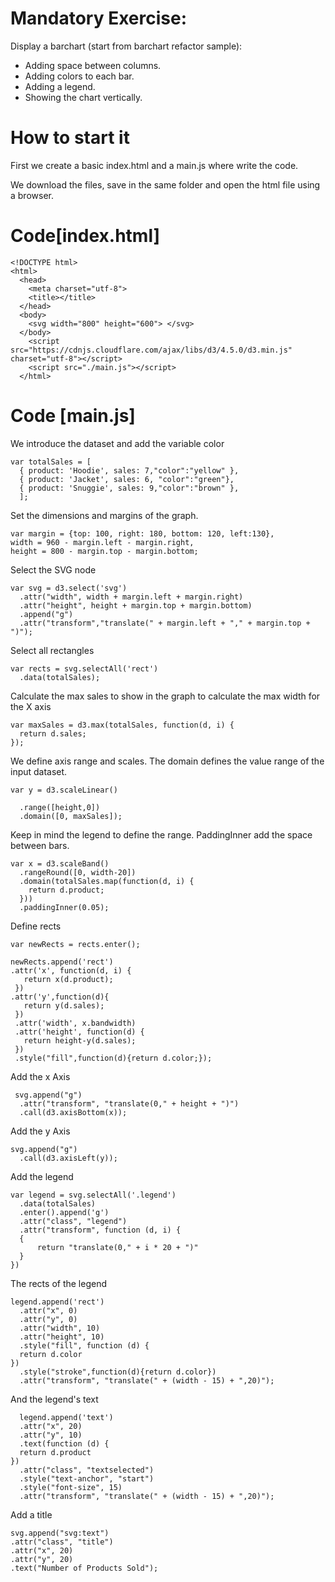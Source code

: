 #   Mandatory Exercise: 


  Display a barchart (start from barchart refactor sample):

   *  Adding space between columns.
   *  Adding colors to each bar.
   *  Adding a legend.
   *  Showing the chart vertically.

# How to start it
First we create a basic index.html and a main.js where write the code.

We download the files, save in the same folder and open the html file using a browser.

# Code[index.html]

````
<!DOCTYPE html>
<html>
  <head>
    <meta charset="utf-8">
    <title></title> 
  </head>
  <body>
    <svg width="800" height="600"> </svg>
  </body>
    <script src="https://cdnjs.cloudflare.com/ajax/libs/d3/4.5.0/d3.min.js" charset="utf-8"></script>
    <script src="./main.js"></script>
  </html>
````

# Code [main.js]  
We introduce the dataset and add the variable color 
````
var totalSales = [
  { product: 'Hoodie', sales: 7,"color":"yellow" },
  { product: 'Jacket', sales: 6, "color":"green"},
  { product: 'Snuggie', sales: 9,"color":"brown" },
  ];
````

Set the dimensions and margins of the graph.
````
var margin = {top: 100, right: 180, bottom: 120, left:130},
width = 960 - margin.left - margin.right,
height = 800 - margin.top - margin.bottom;
````
Select the SVG node
````
var svg = d3.select('svg')
  .attr("width", width + margin.left + margin.right)
  .attr("height", height + margin.top + margin.bottom)
  .append("g")
  .attr("transform","translate(" + margin.left + "," + margin.top + ")");
````

Select all rectangles
````
var rects = svg.selectAll('rect')
  .data(totalSales);
 ````
Calculate the max sales to show in the graph to calculate the max width for the X axis
````
var maxSales = d3.max(totalSales, function(d, i) {
  return d.sales;
});
````

We define axis range and scales. The domain defines the value range of the input dataset.

````
var y = d3.scaleLinear()

  .range([height,0])
  .domain([0, maxSales]);
````  

Keep in mind the legend to define the range.
PaddingInner add the space between bars.
````
var x = d3.scaleBand()
  .rangeRound([0, width-20])
  .domain(totalSales.map(function(d, i) {
    return d.product;
  }))
  .paddingInner(0.05);
 ````
 Define rects 
 ```` 
var newRects = rects.enter();
  
 newRects.append('rect')
 .attr('x', function(d, i) {
    return x(d.product);
  })
 .attr('y',function(d){
    return y(d.sales);
  })
  .attr('width', x.bandwidth)
  .attr('height', function(d) {
    return height-y(d.sales);
  })
  .style("fill",function(d){return d.color;});
````

Add the x Axis
````
 svg.append("g")
  .attr("transform", "translate(0," + height + ")")
  .call(d3.axisBottom(x));
````

Add the y Axis
````
svg.append("g")
  .call(d3.axisLeft(y));
````

Add the legend
````
var legend = svg.selectAll('.legend')
  .data(totalSales)
  .enter().append('g')
  .attr("class", "legend")
  .attr("transform", function (d, i) {
  {
      return "translate(0," + i * 20 + ")"
  }
})
````
The rects of the legend
````
legend.append('rect')
  .attr("x", 0)
  .attr("y", 0)
  .attr("width", 10)
  .attr("height", 10)
  .style("fill", function (d) {
  return d.color
})
  .style("stroke",function(d){return d.color})
  .attr("transform", "translate(" + (width - 15) + ",20)");
````
And the legend's text
````
  legend.append('text')
  .attr("x", 20)
  .attr("y", 10)
  .text(function (d) {
  return d.product
})
  .attr("class", "textselected")
  .style("text-anchor", "start")
  .style("font-size", 15)
  .attr("transform", "translate(" + (width - 15) + ",20)");
````

Add a title
  ````	  
svg.append("svg:text")
  .attr("class", "title")
  .attr("x", 20)
  .attr("y", 20)
  .text("Number of Products Sold");

````